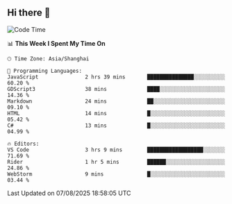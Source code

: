 ## Hi there 👋

<!--START_SECTION:waka-->
![Code Time](http://img.shields.io/badge/Code%20Time-21%20hrs%2055%20mins-blue)

📊 **This Week I Spent My Time On** 

```text
🕑︎ Time Zone: Asia/Shanghai

💬 Programming Languages: 
JavaScript               2 hrs 39 mins       ███████████████░░░░░░░░░░   60.20 % 
GDScript3                38 mins             ████░░░░░░░░░░░░░░░░░░░░░   14.36 % 
Markdown                 24 mins             ██░░░░░░░░░░░░░░░░░░░░░░░   09.10 % 
HTML                     14 mins             █░░░░░░░░░░░░░░░░░░░░░░░░   05.42 % 
C#                       13 mins             █░░░░░░░░░░░░░░░░░░░░░░░░   04.99 % 

🔥 Editors: 
VS Code                  3 hrs 9 mins        ██████████████████░░░░░░░   71.69 % 
Rider                    1 hr 5 mins         ██████░░░░░░░░░░░░░░░░░░░   24.86 % 
WebStorm                 9 mins              █░░░░░░░░░░░░░░░░░░░░░░░░   03.44 % 
```


 Last Updated on 07/08/2025 18:58:05 UTC
<!--END_SECTION:waka-->
